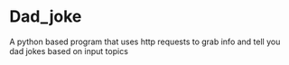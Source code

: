 # Dad_joke
A python based program that uses http requests to grab info and tell you dad jokes based on input topics
